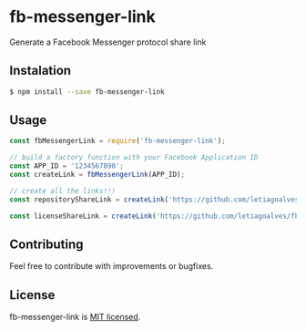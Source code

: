 # fb-messenger-link

Generate a Facebook Messenger protocol share link

## Instalation

```bash
$ npm install --save fb-messenger-link
```

## Usage

```javascript
const fbMessengerLink = require('fb-messenger-link');

// build a factory function with your Facebook Application ID
const APP_ID = '1234567890';
const createLink = fbMessengerLink(APP_ID);

// create all the links!!!
const repositoryShareLink = createLink('https://github.com/letiagoalves/fb-messenger-link');

const licenseShareLink = createLink('https://github.com/letiagoalves/fb-messenger-link/blob/master/LICENSE');
```

## Contributing
Feel free to contribute with improvements or bugfixes.

## License

fb-messenger-link is [MIT licensed](./LICENSE).
